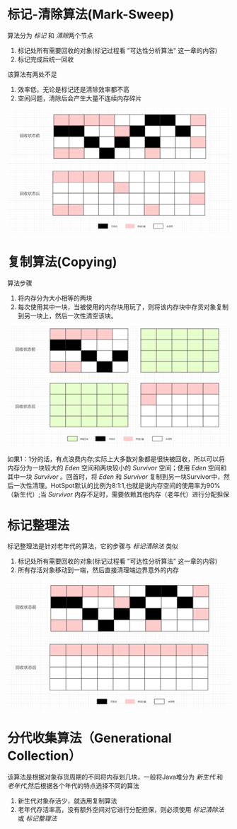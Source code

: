 <!-- 垃圾回收算法 -->

# 标记-清除算法(Mark-Sweep)

算法分为 *标记* 和 *清除*两个节点
1. 标记处所有需要回收的对象(标记过程看 ”可达性分析算法" 这一章的内容)
2. 标记完成后统一回收

该算法有两处不足
1. 效率低，无论是标记还是清除效率都不高
2. 空间问题，清除后会产生大量不连续内存碎片

![jvm4](https://raw.githubusercontent.com/FameLsy/Images/master/javamode/jvm4.png)

# 复制算法(Copying)

算法步骤
1. 将内存分为大小相等的两块
2. 每次使用其中一块，当被使用的内存块用玩了，则将该内存块中存货对象复制到另一块上，然后一次性清空该块。

![jvm5](https://raw.githubusercontent.com/FameLsy/Images/master/javamode/jvm5.png)

如果1：1分的话，有点浪费内存;实际上大多数对象都是很快被回收，所以可以将内存分为一块较大的 *Eden* 空间和两块较小的 *Survivor* 空间；使用 *Eden* 空间和其中一块 *Survivor* 。回首时，将 *Eden* 和 *Survivor* 复制到另一块Survivor中，然后一次性清理。HotSpot默认的比例为8:1:1,也就是说内存空间的使用率为90%（新生代）;当 *Survivor* 内存不足时，需要依赖其他内存（老年代）进行分配担保


# 标记整理法

标记整理法是针对老年代的算法，它的步骤与 *标记清除法* 类似
1. 标记处所有需要回收的对象(标记过程看 ”可达性分析算法" 这一章的内容)
2. 所有存活对象移动到一端，然后直接清理端边界意外的内存

![jvm6](https://raw.githubusercontent.com/FameLsy/Images/master/javamode/jvm6.png)

# 分代收集算法（Generational Collection）

该算法是根据对象存货周期的不同将内存划几块，一般将Java堆分为 *新生代* 和 *老年代*,然后根据各个年代的特点选择不同的算法
1. 新生代对象存活少，就选用复制算法
2. 老年代存活率高，没有额外空间对它进行分配担保，则必须使用 *标记清除法* 或 *标记整理法* 